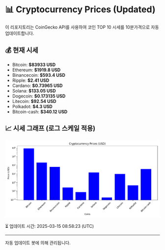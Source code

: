 
# 📊 Cryptocurrency Prices (Updated)

이 리포지토리는 CoinGecko API를 사용하여 코인 TOP 10 시세를 10분가격으로 자동 업데이트합니다.

## 💰 현재 시세
- Bitcoin: **$83933 USD**
- Ethereum: **$1919.8 USD**
- Binancecoin: **$593.4 USD**
- Ripple: **$2.41 USD**
- Cardano: **$0.73965 USD**
- Solana: **$133.05 USD**
- Dogecoin: **$0.173135 USD**
- Litecoin: **$92.54 USD**
- Polkadot: **$4.3 USD**
- Bitcoin-cash: **$340.12 USD**

## 📈 시세 그래프 (로그 스케일 적용)
![Crypto Prices](crypto_prices.png)

⏳ 업데이트 시간: 2025-03-15 08:58:23 (UTC)

---
자동 업데이트 봇에 의해 관리됩니다.
